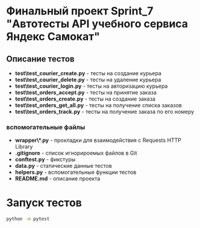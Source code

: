 # Финальный проект Sprint_7 "Автотесты API учебного сервиса Яндекс Самокат"

## Описание тестов
- **test\test_courier_create.py** - тесты на создание курьера
- **test\test_courier_delete.py** - тесты на удаление курьера
- **test\test_courier_login.py** - тесты на авторизацию курьера
- **test\test_orders_accept.py** - тесты на принятие заказа
- **test\test_orders_create.py**  - тесты на создание заказа
- **test\test_orders_get_all.py** - тесты на получение списка заказов
- **test\test_orders_track.py** - тесты на получение заказа по его номеру

### вспомогательные файлы
- **wrapper\\*.py** - прокладки для взаимодействия с Requests HTTP Library
- **.gitignore** - список игнорироемых файлов в Git
- **conftest.py** - фикстуры
- **data.py** - статические данные тестов
- **helpers.py** - вспомогательные функции тестов
- **README.md** - описание проекта

# Запуск тестов
```sh
python -m pytest  
```